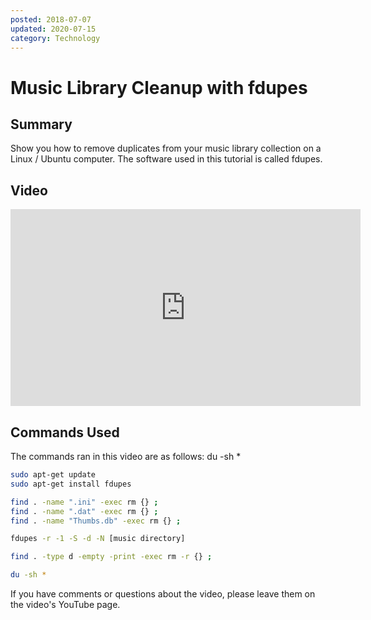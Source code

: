 ```yaml
---
posted: 2018-07-07
updated: 2020-07-15
category: Technology
---
```


# Music Library Cleanup with fdupes

## Summary
 
Show you how to remove duplicates from your music library collection on a Linux / Ubuntu computer.  The software used in this tutorial is called fdupes. 
 
## Video

<iframe width="560" height="315" src="https://www.youtube.com/embed/TeFGYYDEsz4" frameborder="0" allow="autoplay; encrypted-media" allowfullscreen></iframe>

## Commands Used

The commands ran in this video are as follows: 
du -sh *

``` bash
sudo apt-get update 
sudo apt-get install fdupes

find . -name ".ini" -exec rm {} ;
find . -name ".dat" -exec rm {} ;
find . -name "Thumbs.db" -exec rm {} ;

fdupes -r -1 -S -d -N [music directory]

find . -type d -empty -print -exec rm -r {} ;

du -sh *
```
If you have comments or questions about the video, please leave them on the video's YouTube page.

